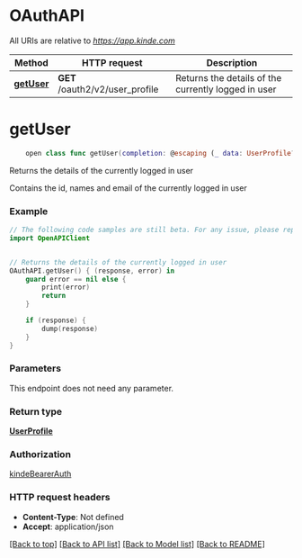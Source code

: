 # OAuthAPI

All URIs are relative to *https://app.kinde.com*

Method | HTTP request | Description
------------- | ------------- | -------------
[**getUser**](OAuthAPI.md#getuser) | **GET** /oauth2/v2/user_profile | Returns the details of the currently logged in user


# **getUser**
```swift
    open class func getUser(completion: @escaping (_ data: UserProfile?, _ error: Error?) -> Void)
```

Returns the details of the currently logged in user

Contains the id, names and email of the currently logged in user 

### Example
```swift
// The following code samples are still beta. For any issue, please report via http://github.com/OpenAPITools/openapi-generator/issues/new
import OpenAPIClient


// Returns the details of the currently logged in user
OAuthAPI.getUser() { (response, error) in
    guard error == nil else {
        print(error)
        return
    }

    if (response) {
        dump(response)
    }
}
```

### Parameters
This endpoint does not need any parameter.

### Return type

[**UserProfile**](UserProfile.md)

### Authorization

[kindeBearerAuth](../README.md#kindeBearerAuth)

### HTTP request headers

 - **Content-Type**: Not defined
 - **Accept**: application/json

[[Back to top]](#) [[Back to API list]](../README.md#documentation-for-api-endpoints) [[Back to Model list]](../README.md#documentation-for-models) [[Back to README]](../README.md)


